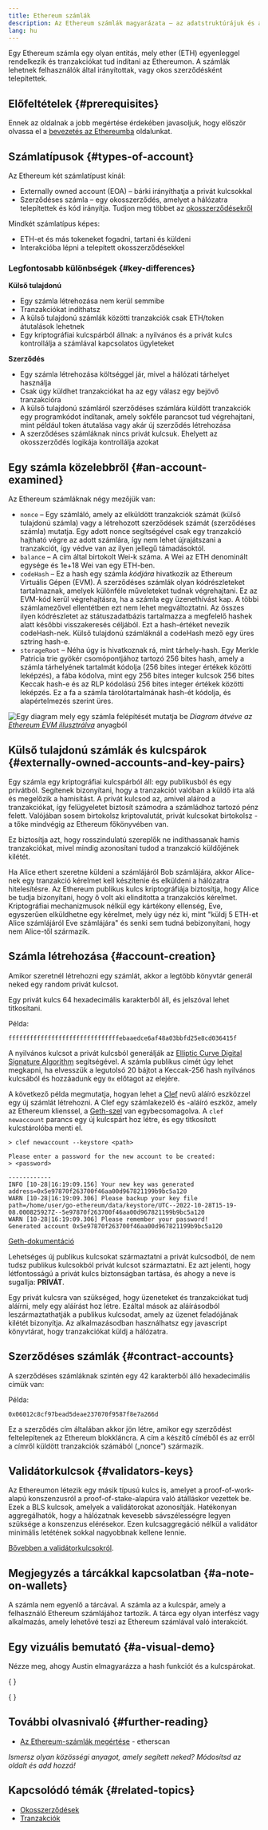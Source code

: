 ```yaml
---
title: Ethereum számlák
description: Az Ethereum számlák magyarázata – az adatstruktúrájuk és a kapcsolatuk a kulcspár kriptográfiával.
lang: hu
---
```


Egy Ethereum számla egy olyan entitás, mely ether (ETH) egyenleggel rendelkezik és tranzakciókat tud indítani az Ethereumon. A számlák lehetnek felhasználók által irányítottak, vagy okos szerződésként telepítettek.

## Előfeltételek {#prerequisites}

Ennek az oldalnak a jobb megértése érdekében javasoljuk, hogy először olvassa el a [bevezetés az Ethereumba](/developers/docs/intro-to-ethereum/) oldalunkat.

## Számlatípusok {#types-of-account}

Az Ethereum két számlatípust kínál:

- Externally owned account (EOA) – bárki irányíthatja a privát kulcsokkal
- Szerződéses számla – egy okosszerződés, amelyet a hálózatra telepítettek és kód irányítja. Tudjon meg többet az [okosszerződésekről](/developers/docs/smart-contracts/)

Mindkét számlatípus képes:

- ETH-et és más tokeneket fogadni, tartani és küldeni
- Interakcióba lépni a telepített okosszerződésekkel

### Legfontosabb különbségek {#key-differences}

**Külső tulajdonú**

- Egy számla létrehozása nem kerül semmibe
- Tranzakciókat indíthatsz
- A külső tulajdonú számlák közötti tranzakciók csak ETH/token átutalások lehetnek
- Egy kriptográfiai kulcspárból állnak: a nyilvános és a privát kulcs kontrollálja a számlával kapcsolatos ügyleteket

**Szerződés**

- Egy számla létrehozása költséggel jár, mivel a hálózati tárhelyet használja
- Csak úgy küldhet tranzakciókat ha az egy válasz egy bejövő tranzakcióra
- A külső tulajdonú számláról szerződéses számlára küldött tranzakciók egy programkódot indítanak, amely sokféle parancsot tud végrehajtani, mint például token átutalása vagy akár új szerződés létrehozása
- A szerződéses számláknak nincs privát kulcsuk. Ehelyett az okosszerződés logikája kontrollálja azokat

## Egy számla közelebbről {#an-account-examined}

Az Ethereum számláknak négy mezőjük van:

- `nonce` – Egy számláló, amely az elküldött tranzakciók számát (külső tulajdonú számla) vagy a létrehozott szerződések számát (szerződéses számla) mutatja. Egy adott nonce segítségével csak egy tranzakció hajtható végre az adott számlára, így nem lehet újrajátszani a tranzakciót, így védve van az ilyen jellegű támadásoktól.
- `balance` – A cím által birtokolt Wei-k száma. A Wei az ETH denominált egysége és 1e+18 Wei van egy ETH-ben.
- `codeHash` – Ez a hash egy számla _kódjára_ hivatkozik az Ethereum Virtuális Gépen (EVM). A szerződéses számlák olyan kódrészleteket tartalmaznak, amelyek különféle műveleteket tudnak végrehajtani. Ez az EVM-kód kerül végrehajtásra, ha a számla egy üzenethívást kap. A többi számlamezővel ellentétben ezt nem lehet megváltoztatni. Az összes ilyen kódrészletet az státuszadatbázis tartalmazza a megfelelő hashek alatt későbbi visszakeresés céljából. Ezt a hash-értéket nevezik codeHash-nek. Külső tulajdonú számláknál a codeHash mező egy üres sztring hash-e.
- `storageRoot` – Néha úgy is hivatkoznak rá, mint tárhely-hash. Egy Merkle Patricia trie gyökér csomópontjához tartozó 256 bites hash, amely a számla tárhelyének tartalmát kódolja (256 bites integer értékek közötti leképzés), a fába kódolva, mint egy 256 bites integer kulcsok 256 bites Keccak hash-e és az RLP kódolású 256 bites integer értékek közötti leképzés. Ez a fa a számla tárolótartalmának hash-ét kódolja, és alapértelmezés szerint üres.

![Egy diagram mely egy számla felépítését mutatja be](./accounts.png) _Diagram átvéve az [Ethereum EVM illusztrálva](https://takenobu-hs.github.io/downloads/ethereum_evm_illustrated.pdf)_ anyagból

## Külső tulajdonú számlák és kulcspárok {#externally-owned-accounts-and-key-pairs}

Egy számla egy kriptográfiai kulcspárból áll: egy publikusból és egy privátból. Segítenek bizonyítani, hogy a tranzakciót valóban a küldő írta alá és megelőzik a hamisítást. A privát kulcsod az, amivel aláírod a tranzakciókat, így felügyeletet biztosít számodra a számládhoz tartozó pénz felett. Valójában sosem birtokolsz kriptovalutát, privát kulcsokat birtokolsz - a tőke mindvégig az Ethereum főkönyvében van.

Ez biztosítja azt, hogy rosszindulatú szereplők ne indíthassanak hamis tranzakciókat, mivel mindig azonosítani tudod a tranzakció küldőjének kilétét.

Ha Alice ethert szeretne küldeni a számlájáról Bob számlájára, akkor Alice-nek egy tranzakció kérelmet kell készítenie és elküldeni a hálózatra hitelesítésre. Az Ethereum publikus kulcs kriptográfiája biztosítja, hogy Alice be tudja bizonyítani, hogy ő volt aki elindította a tranzakciós kérelmet. Kriptográfiai mechanizmusok nélkül egy kártékony ellenség, Eve, egyszerűen elküldhetne egy kérelmet, mely úgy néz ki, mint "küldj 5 ETH-et Alice számlájáról Eve számlájára" és senki sem tudná bebizonyítani, hogy nem Alice-től származik.

## Számla létrehozása {#account-creation}

Amikor szeretnél létrehozni egy számlát, akkor a legtöbb könyvtár generál neked egy random privát kulcsot.

Egy privát kulcs 64 hexadecimális karakterből áll, és jelszóval lehet titkosítani.

Példa:

`fffffffffffffffffffffffffffffffebaaedce6af48a03bbfd25e8cd036415f`

A nyilvános kulcsot a privát kulcsból generálják az [Elliptic Curve Digital Signature Algorithm](https://wikipedia.org/wiki/Elliptic_Curve_Digital_Signature_Algorithm) segítségével. A számla publikus címét úgy lehet megkapni, ha elvesszük a legutolsó 20 bájtot a Keccak-256 hash nyilvános kulcsából és hozzáadunk egy `0x` előtagot az elejére.

A következő példa megmutatja, hogyan lehet a [Clef](https://geth.ethereum.org/docs/tools/clef/introduction) nevű aláíró eszközzel egy új számlát létrehozni. A Clef egy számlakezelő és -aláíró eszköz, amely az Ethereum klienssel, a [Geth-szel](https://geth.ethereum.org) van egybecsomagolva. A `clef newaccount` parancs egy új kulcspárt hoz létre, és egy titkosított kulcstárolóba menti el.

```
> clef newaccount --keystore <path>

Please enter a password for the new account to be created:
> <password>

------------
INFO [10-28|16:19:09.156] Your new key was generated       address=0x5e97870f263700f46aa00d967821199b9bc5a120
WARN [10-28|16:19:09.306] Please backup your key file      path=/home/user/go-ethereum/data/keystore/UTC--2022-10-28T15-19-08.000825927Z--5e97870f263700f46aa00d967821199b9bc5a120
WARN [10-28|16:19:09.306] Please remember your password!
Generated account 0x5e97870f263700f46aa00d967821199b9bc5a120
```

[Geth-dokumentáció](https://geth.ethereum.org/docs)

Lehetséges új publikus kulcsokat származtatni a privát kulcsodból, de nem tudsz publikus kulcsokból privát kulcsot származtatni. Ez azt jelenti, hogy létfontosságú a privát kulcs biztonságban tartása, és ahogy a neve is sugallja: **PRIVÁT**.

Egy privát kulcsra van szükséged, hogy üzeneteket és tranzakciókat tudj aláírni, mely egy aláírást hoz létre. Ezáltal mások az aláírásodból leszármaztathatják a publikus kulcsodat, amely az üzenet feladójának kilétét bizonyítja. Az alkalmazásodban használhatsz egy javascript könyvtárat, hogy tranzakciókat küldj a hálózatra.

## Szerződéses számlák {#contract-accounts}

A szerződéses számláknak szintén egy 42 karakterből álló hexadecimális címük van:

Példa:

`0x06012c8cf97bead5deae237070f9587f8e7a266d`

Ez a szerződés cím általában akkor jön létre, amikor egy szerződést feltelepítenek az Ethereum blokkláncra. A cím a készítő címéből és az erről a címről küldött tranzakciók számából („nonce”) származik.

## Validátorkulcsok {#validators-keys}

Az Ethereumon létezik egy másik típusú kulcs is, amelyet a proof-of-work-alapú konszenzusról a proof-of-stake-alapúra való átálláskor vezettek be. Ezek a BLS kulcsok, amelyek a validátorokat azonosítják. Hatékonyan aggregálhatók, hogy a hálózatnak kevesebb sávszélességre legyen szüksége a konszenzus elérésekor. Ezen kulcsaggregáció nélkül a validátor minimális letétének sokkal nagyobbnak kellene lennie.

[Bővebben a validátorkulcsokról](/developers/docs/consensus-mechanisms/pos/keys/).

## Megjegyzés a tárcákkal kapcsolatban {#a-note-on-wallets}

A számla nem egyenlő a tárcával. A számla az a kulcspár, amely a felhasználó Ethereum számlájához tartozik. A tárca egy olyan interfész vagy alkalmazás, amely lehetővé teszi az Ethereum számlával való interakciót.

## Egy vizuális bemutató {#a-visual-demo}

Nézze meg, ahogy Austin elmagyarázza a hash funkciót és a kulcspárokat.

{
<YouTube id="QJ010l-pBpE" />
}

{
<YouTube id="9LtBDy67Tho" />
}

## További olvasnivaló {#further-reading}

- [Az Ethereum-számlák megértése](https://info.etherscan.com/understanding-ethereum-accounts/) - etherscan

_Ismersz olyan közösségi anyagot, amely segített neked? Módosítsd az oldalt és add hozzá!_

## Kapcsolódó témák {#related-topics}

- [Okosszerződések](/developers/docs/smart-contracts/)
- [Tranzakciók](/developers/docs/transactions/)
